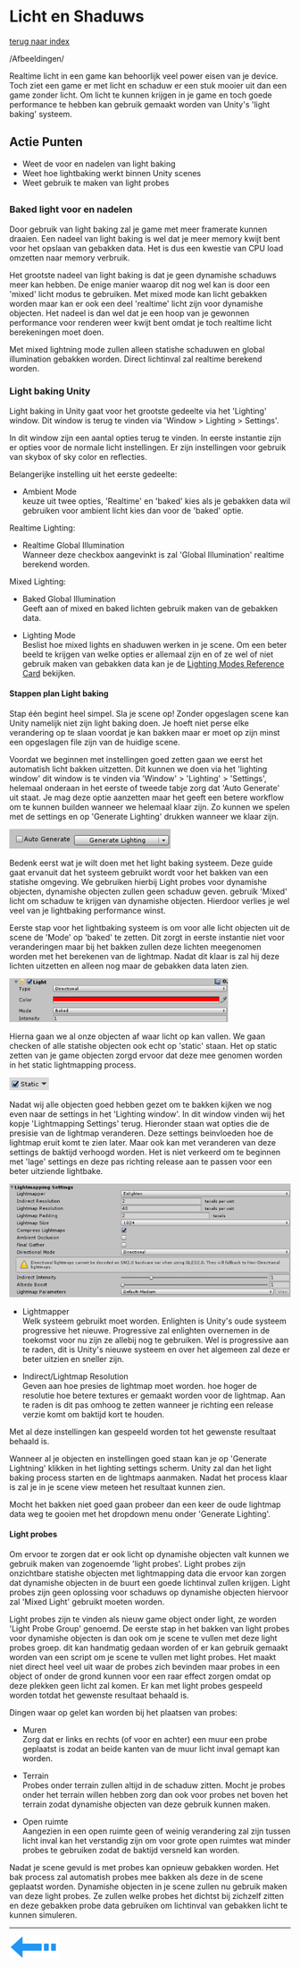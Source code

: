 # Licht en Shaduws
[terug naar index](/Index.md#unity-settings)  

/Afbeeldingen/

Realtime licht in een game kan behoorlijk veel power eisen van je device. Toch ziet een game er met licht en schaduw er een stuk mooier uit 
dan een game zonder licht. Om licht te kunnen krijgen in je game en toch goede performance te hebben kan gebruik gemaakt worden van Unity's 
'light baking' systeem.  

## Actie Punten
* Weet de voor en nadelen van light baking
* Weet hoe lightbaking werkt binnen Unity scenes
* Weet gebruik te maken van light probes
##  

### Baked light voor en nadelen 

Door gebruik van light baking zal je game met meer framerate kunnen draaien. Een nadeel van light baking is wel dat je meer memory kwijt bent voor 
het opslaan van gebakken data. Het is dus een kwestie van CPU load omzetten naar memory verbruik.

Het grootste nadeel van light baking is dat je geen dynamishe schaduws meer kan hebben. De enige manier waarop dit nog wel kan is door een 'mixed' 
licht modus te gebruiken. Met mixed mode kan licht gebakken worden maar kan er ook een deel 'realtime' licht zijn voor dynamishe objecten. Het nadeel 
is dan wel dat je een hoop van je gewonnen performance voor renderen weer kwijt bent omdat je toch realtime licht berekeningen moet doen.

Met mixed lightning mode zullen alleen statishe schaduwen en global illumination gebakken worden. Direct lichtinval zal realtime berekend worden.  

### Light baking Unity

Light baking in Unity gaat voor het grootste gedeelte via het 'Lighting' window. Dit window is terug te vinden via 'Window > Lighting > Settings'.  

In dit window zijn een aantal opties terug te vinden. In eerste instantie zijn er opties voor de normale licht instellingen. Er zijn instellingen 
voor gebruik van skybox of sky color en reflecties.  

Belangerijke instelling uit het eerste gedeelte:  
* Ambient Mode  
keuze uit twee opties, 'Realtime' en 'baked' kies als je gebakken data wil gebruiken voor ambient licht kies dan voor de 'baked' optie.

Realtime Lighting:   
* Realtime Global Illumination  
Wanneer deze checkbox aangevinkt is zal 'Global Illumination' realtime berekend worden.

Mixed Lighting:   
* Baked Global Illumination  
Geeft aan of mixed en baked lichten gebruik maken van de gebakken data.  

* Lighting Mode  
Beslist hoe mixed lights en shaduwen werken in je scene. Om een beter beeld te krijgen van welke opties er allemaal zijn en of ze wel of niet gebruik 
maken van gebakken data kan je de [Lighting Modes Reference Card](/UnitySettings/LightingModesCard.md) bekijken.  

#### Stappen plan Light baking  

Stap één begint heel simpel. Sla je scene op! Zonder opgeslagen scene kan Unity namelijk niet zijn light baking doen. Je hoeft niet perse elke verandering op te slaan 
voordat je kan bakken maar er moet op zijn minst een opgeslagen file zijn van de huidige scene.  

Voordat we beginnen met instellingen goed zetten gaan we eerst het automatish licht bakken uitzetten. Dit kunnen we doen via het 'lighting window' 
dit window is te vinden via 'Window' > 'Lighting' > 'Settings', helemaal onderaan in het eerste of tweede tabje zorg dat 'Auto Generate' uit staat. 
Je mag deze optie aanzetten maar het geeft een betere workflow om te kunnen builden wanneer we helemaal klaar zijn. Zo kunnen we spelen met de 
settings en op 'Generate Lighting' drukken wanneer we klaar zijn.  

![LichtShaduw_AutoGenerate](/Afbeeldingen/LichtShaduw_AutoGenerate.png)  

Bedenk eerst wat je wilt doen met het light baking systeem. Deze guide gaat ervanuit dat het systeem gebruikt wordt voor het bakken van een statishe 
omgeving. We gebruiken hierbij Light probes voor dynamishe objecten, dynamishe objecten zullen geen schaduw geven. gebruik 'Mixed' licht om schaduw 
te krijgen van dynamishe objecten. Hierdoor verlies je wel veel van je lightbaking performance winst.

Eerste stap voor het lightbaking systeem is om voor alle licht objecten uit de scene de 'Mode' op 'baked' te zetten. Dit zorgt in eerste instantie 
niet voor veranderingen maar bij het bakken zullen deze lichten meegenomen worden met het berekenen van de lightmap. Nadat dit klaar is zal hij deze 
lichten uitzetten en alleen nog maar de gebakken data laten zien.  

![LichtShaduw_BakedMode](/Afbeeldingen/LichtShaduw_BakedMode.png)  

Hierna gaan we al onze objecten af waar licht op kan vallen. We gaan checken of alle statishe objecten ook echt op 'static' staan. Het op static 
zetten van je game objecten zorgd ervoor dat deze mee genomen worden in het static lightmapping process. 

![LichShaduw_StaticObjects](/Afbeeldingen/LichShaduw_StaticObjects.png)  

Nadat wij alle objecten goed hebben gezet om te bakken kijken we nog even naar de settings in het 'Lighting window'. In dit window vinden wij het kopje 'Lightmapping Settings' 
terug. Hieronder staan wat opties die de presisie van de lightmap veranderen. Deze settings beinvloeden hoe de lightmap eruit komt te zien later. Maar ook kan met 
veranderen van deze settings de baktijd verhoogd worden. Het is niet verkeerd om te beginnen met 'lage' settings en deze pas richting release aan te passen voor 
een beter uitziende lightbake.  

![LichtShaduw_LightmappingSettings](/Afbeeldingen/LichtShaduw_LightmappingSettings.png)  

* Lightmapper  
Welk systeem gebruikt moet worden. Enlighten is Unity's oude systeem progressive het nieuwe. Progressive zal enlighten overnemen in de toekomst voor nu zijn ze allebij nog 
te gebruiken. Wel is progressive aan te raden, dit is Unity's nieuwe systeem en over het algemeen zal deze er beter uitzien en sneller zijn.  

* Indirect/Lightmap Resolution  
Geven aan hoe presies de lightmap moet worden. hoe hoger de resolutie hoe betere textures er gemaakt worden voor de lightmap. Aan te raden is dit pas omhoog te zetten 
wanneer je richting een release verzie komt om baktijd kort te houden.  

Met al deze instellingen kan gespeeld worden tot het gewenste resultaat behaald is.

Wanneer al je objecten en instellingen goed staan kan je op 'Generate Lightning' klikken in het lighting settings scherm. Unity zal dan het light baking process starten
en de lightmaps aanmaken. Nadat het process klaar is zal je in je scene view meteen het resultaat kunnen zien.  

Mocht het bakken niet goed gaan probeer dan een keer de oude lightmap data weg te gooien met het dropdown menu onder 'Generate Lighting'.

#### Light probes

Om ervoor te zorgen dat er ook licht op dynamishe objecten valt kunnen we gebruik maken van zogenoemde 'light probes'. Light probes zijn onzichtbare statishe objecten met 
lightmapping data die ervoor kan zorgen dat dynamishe objecten in de buurt een goede lichtinval zullen krijgen. Light probes zijn geen oplossing voor schaduws op dynamishe 
objecten hiervoor zal 'Mixed Light' gebruikt moeten worden. 

Light probes zijn te vinden als nieuw game object onder light, ze worden 'Light Probe Group' genoemd. De eerste stap in het bakken van light probes voor dynamishe 
objecten is dan ook om je scene te vullen met deze light probes groep. dit kan handmatig gedaan worden of er kan gebruik gemaakt worden van een script om je scene 
te vullen met light probes. Het maakt niet direct heel veel uit waar de probes zich bevinden maar probes in een object of onder de grond kunnen voor een raar 
effect zorgen omdat op deze plekken geen licht zal komen. Er kan met light probes gespeeld worden totdat het gewenste resultaat behaald is.  

Dingen waar op gelet kan worden bij het plaatsen van probes:  

* Muren  
Zorg dat er links en rechts (of voor en achter) een muur een probe geplaatst is zodat an beide kanten van de muur licht inval gemapt kan worden.  

* Terrain  
Probes onder terrain zullen altijd in de schaduw zitten. Mocht je probes onder het terrain willen hebben zorg dan ook voor probes net boven het terrain zodat 
dynamishe objecten van deze gebruik kunnen maken.  

* Open ruimte  
Aangezien in een open ruimte geen of weinig verandering zal zijn tussen licht inval kan het verstandig zijn om voor grote open ruimtes wat minder probes te gebruiken 
zodat de baktijd versneld kan worden.  

Nadat je scene gevuld is met probes kan opnieuw gebakken worden. Het bak process zal automatish probes mee bakken als deze in de scene geplaatst worden. Dynamishe 
objecten in je scene zullen nu gebruik maken van deze light probes. Ze zullen welke probes het dichtst bij zichzelf zitten en deze gebakken probe data gebruiken 
om lichtinval van gebakken licht te kunnen simuleren.  

---
[![Last Page](/Afbeeldingen/Arrow_back_small.png)](/UnitySettings/Physics.md)